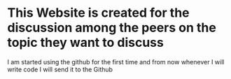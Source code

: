 # This Website is created for the discussion among the peers on the topic they want to discuss

I am started using the github for the first time and from now whenever I will write code I will send it to the Github
